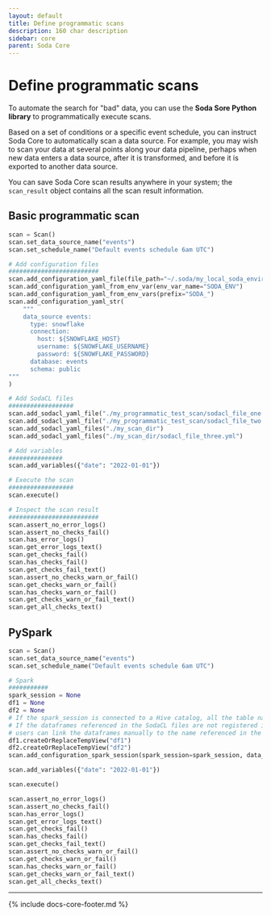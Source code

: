 ```yaml
---
layout: default
title: Define programmatic scans
description: 160 char description
sidebar: core
parent: Soda Core
---
```


# Define programmatic scans

To automate the search for "bad" data, you can use the **Soda Sore Python library** to programmatically execute scans.

Based on a set of conditions or a specific event schedule, you can instruct Soda Core to automatically scan a data source. For example, you may wish to scan your data at several points along your data pipeline, perhaps when new data enters a data source, after it is transformed, and before it is exported to another data source.

You can save Soda Core scan results anywhere in your system; the `scan_result` object contains all the scan result information.

## Basic programmatic scan

```python
scan = Scan()
scan.set_data_source_name("events")
scan.set_schedule_name("Default events schedule 6am UTC")

# Add configuration files
#########################
scan.add_configuration_yaml_file(file_path="~/.soda/my_local_soda_environment.yml")
scan.add_configuration_yaml_from_env_var(env_var_name="SODA_ENV")
scan.add_configuration_yaml_from_env_vars(prefix="SODA_")
scan.add_configuration_yaml_str(
    """
    data_source events:
      type: snowflake
      connection:
        host: ${SNOWFLAKE_HOST}
        username: ${SNOWFLAKE_USERNAME}
        password: ${SNOWFLAKE_PASSWORD}
      database: events
      schema: public
"""
)

# Add SodaCL files
##################
scan.add_sodacl_yaml_file("./my_programmatic_test_scan/sodacl_file_one.yml")
scan.add_sodacl_yaml_file("./my_programmatic_test_scan/sodacl_file_two.yml")
scan.add_sodacl_yaml_files("./my_scan_dir")
scan.add_sodacl_yaml_files("./my_scan_dir/sodacl_file_three.yml")

# Add variables
###############
scan.add_variables({"date": "2022-01-01"})

# Execute the scan
##################
scan.execute()

# Inspect the scan result
#########################
scan.assert_no_error_logs()
scan.assert_no_checks_fail()
scan.has_error_logs()
scan.get_error_logs_text()
scan.get_checks_fail()
scan.has_checks_fail()
scan.get_checks_fail_text()
scan.assert_no_checks_warn_or_fail()
scan.get_checks_warn_or_fail()
scan.has_checks_warn_or_fail()
scan.get_checks_warn_or_fail_text()
scan.get_all_checks_text()
```

## PySpark

```python
scan = Scan()
scan.set_data_source_name("events")
scan.set_schedule_name("Default events schedule 6am UTC")

# Spark
###########
spark_session = None
df1 = None
df2 = None
# If the spark_session is connected to a Hive catalog, all the table names will be known already in the spark_session
# If the dataframes referenced in the SodaCL files are not registered in a connected catalog,
# users can link the dataframes manually to the name referenced in the SodaCL files
df1.createOrReplaceTempView("df1")
df2.createOrReplaceTempView("df2")
scan.add_configuration_spark_session(spark_session=spark_session, data_source_name="the_spark_data_source")

scan.add_variables({"date": "2022-01-01"})

scan.execute()

scan.assert_no_error_logs()
scan.assert_no_checks_fail()
scan.has_error_logs()
scan.get_error_logs_text()
scan.get_checks_fail()
scan.has_checks_fail()
scan.get_checks_fail_text()
scan.assert_no_checks_warn_or_fail()
scan.get_checks_warn_or_fail()
scan.has_checks_warn_or_fail()
scan.get_checks_warn_or_fail_text()
scan.get_all_checks_text()
```



---
{% include docs-core-footer.md %}